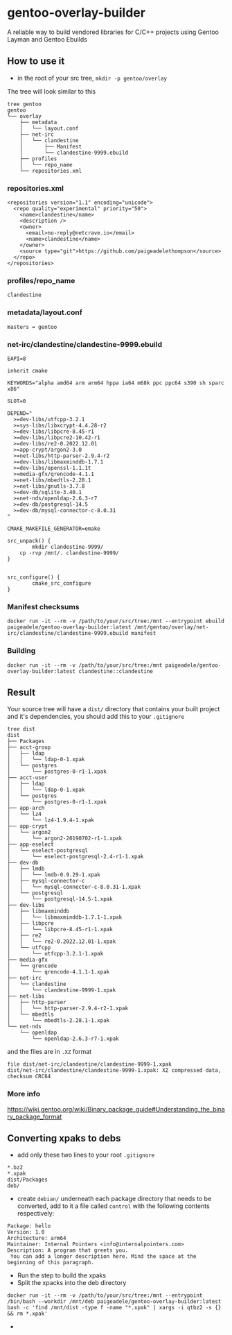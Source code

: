 # gentoo-overlay-builder
A reliable way to build vendored libraries for C/C++ projects using Gentoo Layman and Gentoo Ebuilds


## How to use it 

- in the root of your src tree, `mkdir -p gentoo/overlay`

The tree will look similar to this 
```
tree gentoo
gentoo
└── overlay
    ├── metadata
    │   └── layout.conf
    ├── net-irc
    │   └── clandestine
    │       ├── Manifest
    │       └── clandestine-9999.ebuild
    ├── profiles
    │   └── repo_name
    └── repositories.xml
```

### repositories.xml 
```
<repositories version="1.1" encoding="unicode">
  <repo quality="experimental" priority="50">
    <name>clandestine</name>
    <description />
    <owner>
      <email>no-reply@netcrave.io</email>
      <name>clandestine</name>
    </owner>
    <source type="git">https://github.com/paigeadelethompson</source>
  </repo>
</repositories>
```

### profiles/repo_name
```
clandestine
```

### metadata/layout.conf
```
masters = gentoo
```

### net-irc/clandestine/clandestine-9999.ebuild
```
EAPI=8

inherit cmake

KEYWORDS="alpha amd64 arm arm64 hppa ia64 m68k ppc ppc64 s390 sh sparc x86"

SLOT=0

DEPEND="
  >=dev-libs/utfcpp-3.2.1
  >=sys-libs/libxcrypt-4.4.28-r2
  >=dev-libs/libpcre-8.45-r1
  >=dev-libs/libpcre2-10.42-r1
  >=dev-libs/re2-0.2022.12.01
  >=app-crypt/argon2-3.0
  >=net-libs/http-parser-2.9.4-r2
  >=dev-libs/libmaxminddb-1.7.1
  >=dev-libs/openssl-1.1.1t
  >=media-gfx/qrencode-4.1.1
  >=net-libs/mbedtls-2.28.1
  >=net-libs/gnutls-3.7.8
  >=dev-db/sqlite-3.40.1
  >=net-nds/openldap-2.6.3-r7
  >=dev-db/postgresql-14.5
  >=dev-db/mysql-connector-c-8.0.31
"

CMAKE_MAKEFILE_GENERATOR=emake

src_unpack() {
        mkdir clandestine-9999/
	cp -rvp /mnt/. clandestine-9999/
}


src_configure() {
        cmake_src_configure
}
```

### Manifest checksums
```
docker run -it --rm -v /path/to/your/src/tree:/mnt --entrypoint ebuild paigeadele/gentoo-overlay-builder:latest /mnt/gentoo/overlay/net-irc/clandestine/clandestine-9999.ebuild manifest
```
### Building 
```
docker run -it --rm -v /path/to/your/src/tree:/mnt paigeadele/gentoo-overlay-builder:latest clandestine::clandestine
```

## Result 
Your source tree will have a `dist/` directory that contains your built project and it's dependencies, you should add this to your `.gitignore` 
```
tree dist
dist
├── Packages
├── acct-group
│   ├── ldap
│   │   └── ldap-0-1.xpak
│   └── postgres
│       └── postgres-0-r1-1.xpak
├── acct-user
│   ├── ldap
│   │   └── ldap-0-1.xpak
│   └── postgres
│       └── postgres-0-r1-1.xpak
├── app-arch
│   └── lz4
│       └── lz4-1.9.4-1.xpak
├── app-crypt
│   └── argon2
│       └── argon2-20190702-r1-1.xpak
├── app-eselect
│   └── eselect-postgresql
│       └── eselect-postgresql-2.4-r1-1.xpak
├── dev-db
│   ├── lmdb
│   │   └── lmdb-0.9.29-1.xpak
│   ├── mysql-connector-c
│   │   └── mysql-connector-c-8.0.31-1.xpak
│   └── postgresql
│       └── postgresql-14.5-1.xpak
├── dev-libs
│   ├── libmaxminddb
│   │   └── libmaxminddb-1.7.1-1.xpak
│   ├── libpcre
│   │   └── libpcre-8.45-r1-1.xpak
│   ├── re2
│   │   └── re2-0.2022.12.01-1.xpak
│   └── utfcpp
│       └── utfcpp-3.2.1-1.xpak
├── media-gfx
│   └── qrencode
│       └── qrencode-4.1.1-1.xpak
├── net-irc
│   └── clandestine
│       └── clandestine-9999-1.xpak
├── net-libs
│   ├── http-parser
│   │   └── http-parser-2.9.4-r2-1.xpak
│   └── mbedtls
│       └── mbedtls-2.28.1-1.xpak
└── net-nds
    └── openldap
        └── openldap-2.6.3-r7-1.xpak

```

and the files are in `.XZ` format 
```
file dist/net-irc/clandestine/clandestine-9999-1.xpak
dist/net-irc/clandestine/clandestine-9999-1.xpak: XZ compressed data, checksum CRC64
```

### More info 
https://wiki.gentoo.org/wiki/Binary_package_guide#Understanding_the_binary_package_format


## Converting xpaks to debs
- add only these two lines to your root `.gitignore`
```
*.bz2
*.xpak
dist/Packages
deb/
```
- create `debian/` underneath each package directory that needs to be converted, add to it a file called `control` with the following contents respectively:
```
Package: hello
Version: 1.0
Architecture: arm64
Maintainer: Internal Pointers <info@internalpointers.com>
Description: A program that greets you.
 You can add a longer description here. Mind the space at the beginning of this paragraph.
```
- Run the step to build the xpaks 
- Split the xpacks into the deb directory 
```
docker run -it --rm -v /path/to/your/src/tree:/mnt --entrypoint /bin/bash --workdir /mnt/deb paigeadele/gentoo-overlay-builder:latest bash -c 'find /mnt/dist -type f -name "*.xpak" | xargs -i qtbz2 -s {} && rm *.xpak'
```
- 
